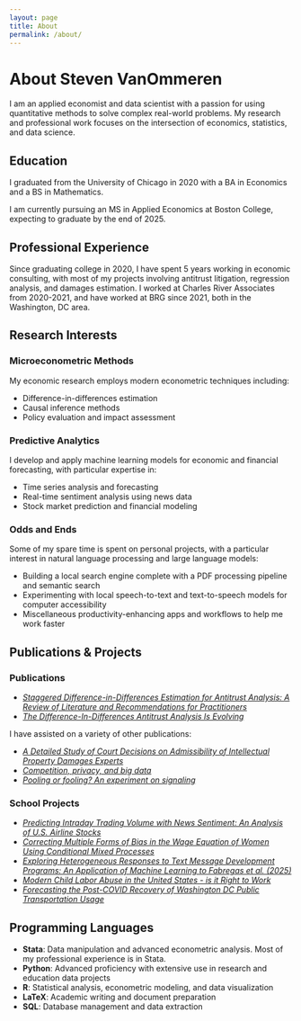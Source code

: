 ```yaml
---
layout: page
title: About
permalink: /about/
---
```


# About Steven VanOmmeren

I am an applied economist and data scientist with a passion for using quantitative methods to solve complex real-world problems. My research and professional work focuses on the intersection of economics, statistics, and data science.

## Education
I graduated from the University of Chicago in 2020 with a BA in Economics and a BS in Mathematics.

I am currently pursuing an MS in Applied Economics at Boston College, expecting to graduate by the end of 2025.

## Professional Experience
Since graduating college in 2020, I have spent 5 years working in economic consulting, with most of my projects involving antitrust litigation, regression analysis, and damages estimation. I worked at Charles River Associates from 2020-2021, and have worked at BRG since 2021, both in the Washington, DC area.

## Research Interests
### Microeconometric Methods
My economic research employs modern econometric techniques including:
- Difference-in-differences estimation
- Causal inference methods
- Policy evaluation and impact assessment
### Predictive Analytics
I develop and apply machine learning models for economic and financial forecasting, with particular expertise in:
- Time series analysis and forecasting
- Real-time sentiment analysis using news data
- Stock market prediction and financial modeling
### Odds and Ends
Some of my spare time is spent on personal projects, with a particular interest in natural language processing and large language models:
- Building a local search engine complete with a PDF processing pipeline and semantic search
- Experimenting with local speech-to-text and text-to-speech models for computer accessibility
- Miscellaneous productivity-enhancing apps and workflows to help me work faster

## Publications & Projects
### Publications
- *[Staggered Difference-in-Differences Estimation for Antitrust Analysis: A Review of Literature and Recommendations for Practitioners](https://academic.oup.com/jcle/article-abstract/21/1/44/7942362?redirectedFrom=fulltext)*
- *[The Difference-In-Differences Antitrust Analysis Is Evolving](https://www.law360.com/articles/1568455/the-difference-in-differences-antitrust-analysis-is-evolving)*

I have assisted on a variety of other publications:
- *[A Detailed Study of Court Decisions on Admissibility of Intellectual Property Damages Experts](https://tiplj.org/wp-content/uploads/Volumes/v32/32TIPLJ45_Sundararaman.pdf)*
- *[Competition, privacy, and big data](https://scholarship.law.edu/jlt/vol28/iss2/4/)*
- *[Pooling or fooling? An experiment on signaling](https://www.sciencedirect.com/science/article/abs/pii/S0167268120301578)*
  
### School Projects
- *[Predicting Intraday Trading Volume with News Sentiment: An Analysis of U.S. Airline Stocks](https://github.com/svanomm/sentiment-volume-forecasting/blob/main/Paper/main.pdf)*
- *[Correcting Multiple Forms of Bias in the Wage Equation of Women Using Conditional Mixed Processes](https://github.com/svanomm/labor-economics-final/blob/main/20250508___VanOmmeren_Labor_Economics_Final.pdf)*
- *[Exploring Heterogeneous Responses to Text Message Development Programs: An Application of Machine Learning to Fabregas et al. (2025)](https://github.com/svanomm/development-econ/blob/main/final/Paper/VanOmmeren%20DevEcon%20Final%20Paper.pdf)*
- *[Modern Child Labor Abuse in the United States - is it Right to Work](https://github.com/svanomm/svanomm.github.io/blob/main/assets/Modern%20Child%20Labor%20Abuse%20in%20the%20United%20States%20-%20is%20it%20Right%20to%20Work.pdf)*
- *[Forecasting the Post-COVID Recovery of Washington DC Public Transportation Usage](https://github.com/svanomm/svanomm.github.io/blob/main/assets/Forecasting%20the%20Post-COVID%20Recovery%20of%20Washington%20DC%20Public%20Transportation%20Usage.pdf)*
  
## Programming Languages
- **Stata**: Data manipulation and advanced econometric analysis. Most of my professional experience is in Stata.
- **Python**: Advanced proficiency with extensive use in research and education data projects
- **R**: Statistical analysis, econometric modeling, and data visualization
- **LaTeX**: Academic writing and document preparation
- **SQL**: Database management and data extraction
